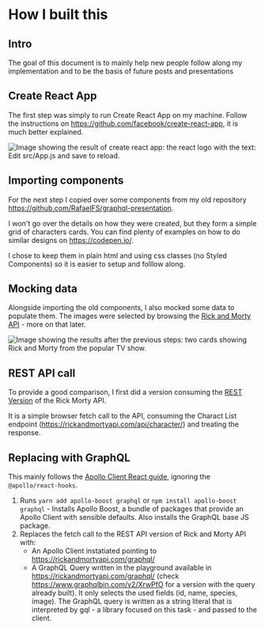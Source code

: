 # How I built this

## Intro

The goal of this document is to mainly help new people follow along my implementation and to be the basis of future posts and presentations

## Create React App

The first step was simply to run Create React App on my machine. Follow the instructions on https://github.com/facebook/create-react-app, it is much better explained.

![Image showing the result of create react app: the react logo with the text: Edit src/App.js and save to reload.](./assets/step1.png)


## Importing components
For the next step I copied over some components from my old repository https://github.com/RafaelFS/graphql-presentation. 

I won't go over the details on how they were created, but they form a simple grid of characters cards. You can find plenty of examples on how to do similar designs on https://codepen.io/. 

I chose to keep them in plain html and using css classes (no Styled Components) so it is easier to setup and folllow along.

## Mocking data
Alongside importing the old components, I also mocked some data to populate them. The images were selected by browsing the [Rick and Morty API](https://rickandmortyapi.com/) - more on that later.

![Image showing the results after the previous steps: two cards showing Rick and Morty from the popular TV show.](./assets/step2.png)


## REST API call
To provide a good comparison, I first did a version consuming the [REST Version](https://rickandmortyapi.com/documentation/#rest) of the Rick Morty API.

It is a simple browser fetch call to the API, consuming the Charact List endpoint (https://rickandmortyapi.com/api/character/) and treating the response.


## Replacing with GraphQL

This mainly follows the [Apollo Client React guide](https://www.apollographql.com/docs/react/get-started/), ignoring the `@apollo/react-hooks`.

1) Runs `yarn add apollo-boost graphql` or `npm install apollo-boost graphql` - Installs Apollo Boost, a bundle of packages that provide an Apollo Client with sensible defaults. Also installs the GraphQL base JS package.
2) Replaces the fetch call to the REST API version of Rick and Morty API with:
    - An Apollo Client instatiated pointing to https://rickandmortyapi.com/graphql/
    - A GraphQL Query written in the playground available in https://rickandmortyapi.com/graphql/ (check https://www.graphqlbin.com/v2/XrwPfO for a version with the query already built). It only selects the used fields (id, name, species, image). The GraphQL query is written as a string literal that is interpreted by gql - a library focused on this task - and passed to the client. 